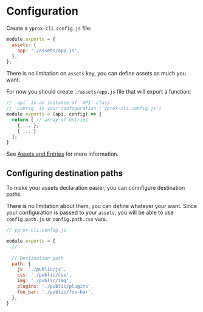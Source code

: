 # Configuration

Create a `yprox-cli.config.js` file:

```js
module.exports = {
  assets: {
    app: './assets/app.js',
  },
};
```

There is no limitation on `assets` key, you can define assets as much you want.

For now you should create `./assets/app.js` file that will export a function:

```js
// `api` is an instance of `API` class
// `config` is your configuration (`yprox-cli.config.js`)
module.exports = (api, config) => {
  return [ // array of entries
    { ... },
    { ... }
  ]; 
}
```

See [Assets and Entries](./assets.md) for more information.

## Configuring destination paths

To make your assets declaration easier, you can connfigure destination paths. 

There is no limitation about them, you can define whatever your want. Since your configuration is passed to your `assets`, you will be able to use `config.path.js` or `config.path.css` vars.

```js
// yprox-cli.config.js

module.exports = {
  // ...
  
  // Destination path
  path: {
    js: './public/js',
    css: './public/css',
    img: './public/img',
    plugins: './public/plugins',
    foo_bar: './public/foo-bar',
  },
}
```
